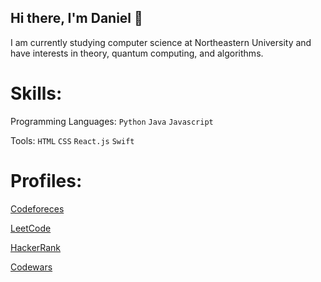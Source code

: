 ## Hi there, I'm Daniel 👋

I am currently studying computer science at Northeastern University and have interests in theory, quantum computing, and algorithms.

# Skills:

Programming Languages: `Python` `Java` `Javascript`

Tools: `HTML` `CSS` `React.js` `Swift`

# Profiles:

[Codeforeces](https://codeforces.com/profile/danielsuit)

[LeetCode](https://leetcode.com/u/danielsuit/)

[HackerRank](https://www.hackerrank.com/profile/dsuit888)

[Codewars](https://www.codewars.com/users/d5s)

<!--
**danielsuit/danielsuit** is a ✨ _special_ ✨ repository because its `README.md` (this file) appears on your GitHub profile.

Here are some ideas to get you started:

- 🔭 I’m currently working on ...
- 🌱 I’m currently learning ...
- 👯 I’m looking to collaborate on ...
- 🤔 I’m looking for help with ...
- 💬 Ask me about ...
- 📫 How to reach me: ...
- 😄 Pronouns: ...
- ⚡ Fun fact: ...
-->
